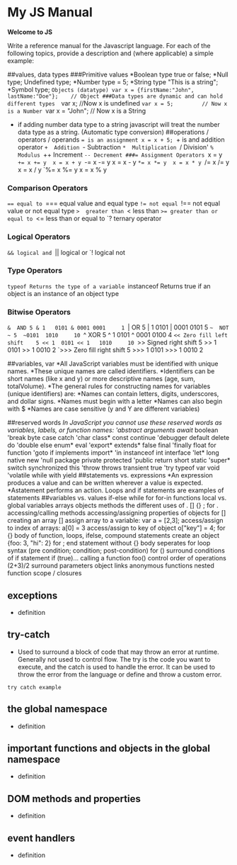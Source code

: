 # My JS Manual

**Welcome to JS**

Write a reference manual for the Javascript language. For each of the following topics, provide a description and (where applicable) a simple example:

##values, data types 
###Primitive values
	*Boolean type true or false; 
	*Null type; Undefined type; 
	*Number type = 5; 
	*String type "This is a string"; 
	*Symbol type; 
	`Objects (datatype) var x = {firstName:"John", lastName:"Doe"};    // Object
###Data types are dynamic and can hold different types 
`var x;   			//Now x is undefined
`var x = 5;         // Now x is a Number
`var x = "John";     // Now x is a String
* if adding number data type to a string javascript will treat the number data type as a string. (Automatic type conversion)
##operations / operators / operands
`= is an assignment x = x + 5;
`+ is and addition operator 
`+	Addition
`-	Subtraction
`*	Multiplication
`/	Division'
`%	Modulus
`++	Increment
`--	Decrement
###= Assignment Operators
`x = y
`+=	x += y	x = x + y
`-=	x -= y	x = x - y
`*=	x *= y	x = x * y
`/=	x /= y	x = x / y
`%=	x %= y	x = x % y
### Comparison Operators
`==	equal to
`===	equal value and equal type
`!=	not equal
`!==	not equal value or not equal type
`>	greater than
`<	less than
`>=	greater than or equal to
`<=	less than or equal to
`?	ternary operator
### Logical Operators
`&&	logical and
`||	logical or
`!	logical not
### Type Operators
`typeof	Returns the type of a variable
`instanceof	Returns true if an object is an instance of an object type
### Bitwise Operators
`&	AND	5 & 1	0101 & 0001	0001	 1
`|	OR	5 | 1	0101 | 0001	0101	 5
`~	NOT	~ 5	 ~0101	1010	 10
`^	XOR	5 ^ 1	0101 ^ 0001	0100	 4
`<<	Zero fill left shift	5 << 1	0101 << 1	1010	 10
`>>	Signed right shift	5 >> 1	0101 >> 1	0010	  2
`>>>	Zero fill right shift	5 >>> 1	0101 >>> 1	0010	  2

##variables, var
*All JavaScript variables must be identified with unique names.
*These unique names are called identifiers.
*Identifiers can be short names (like x and y) or more descriptive names (age, sum, totalVolume).
*The general rules for constructing names for variables (unique identifiers) are:
*Names can contain letters, digits, underscores, and dollar signs.
*Names must begin with a letter
*Names can also begin with $
*Names are case sensitive (y and Y are different variables)

##reserved words
*In JavaScript you cannot use these reserved words as variables, labels, or function names:
'abstract	arguments	await*	boolean
'break	byte	case	catch
'char	class*	const	continue
'debugger	default	delete	do
'double	else	enum*	eval
'export*	extends*	false	final
'finally	float	for	function
'goto	if	implements	import*
'in	instanceof	int	interface
'let*	long	native	new
'null	package	private	protected
'public	return	short	static
'super*	switch	synchronized	this
'throw	throws	transient	true
'try	typeof	var	void
'volatile	while	with	yield
##statements vs. expressions
*An expression produces a value and can be written wherever a value is expected.
*Astatement performs an action. Loops and if statements are examples of statements
##variables vs. values
if-else
while
for
for-in
functions
local vs. global variables
arrays
objects
methods
the different uses of . [] {} ;
for .
	accessing/calling methods
	accessing/assigning properties of objects
for []
	creating an array []
	assign array to a variable: var a = [2,3];
	access/assign to index of arrays: a[0] = 3
	access/assign to key of object o["key"] = 4;
for {}
	body of function, loops, ifelse,
	compound statements
	create an object {foo: 3, "hi": 2}
for ;
	end statement without {} body
	seperates for loop syntax (pre condition; condition; post-condition)
for ()
	surround conditions of if statement if (true)...
	calling a function foo()
	control order of operations (2+3)/2
	surround parameters
object links
anonymous functions
nested function scope / closures
## exceptions
* definition
## try-catch
* Used to surround a block of code that may throw an error at runtime.  
Generally not used to control flow. The try is the code you want to execute, and the
catch is used to handle the error.  It can be used to throw the error from the language
or define and throw a custom error.
```
try catch example
```
## the global namespace
* definition
## important functions and objects in the global namespace
* definition
## DOM methods and properties
* definition
## event handlers
* definition
